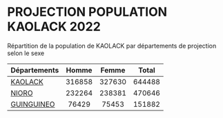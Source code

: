 # PROJECTION POPULATION KAOLACK 2022
	
Répartition de la population de KAOLACK par départements de projection selon le sexe
	
| Départements  | Homme | Femme | Total |
| --------- |:-----:|:-----:|:-----:|
| [KAOLACK](KAOLACK) | 316858 | 327630 | 644488 |
| [NIORO](NIORO) | 232264 | 238381 | 470646 |
| [GUINGUINEO](GUINGUINEO) | 76429 | 75453 | 151882 |
